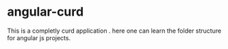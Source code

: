 # angular-curd
This is a completly curd application . here one can learn the folder structure for angular js projects.
